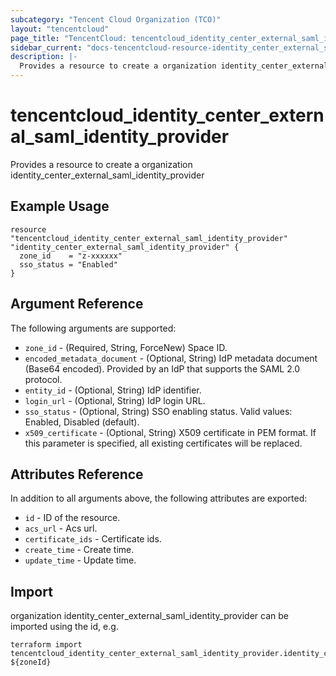 ```yaml
---
subcategory: "Tencent Cloud Organization (TCO)"
layout: "tencentcloud"
page_title: "TencentCloud: tencentcloud_identity_center_external_saml_identity_provider"
sidebar_current: "docs-tencentcloud-resource-identity_center_external_saml_identity_provider"
description: |-
  Provides a resource to create a organization identity_center_external_saml_identity_provider
---
```


# tencentcloud_identity_center_external_saml_identity_provider

Provides a resource to create a organization identity_center_external_saml_identity_provider

## Example Usage

```hcl
resource "tencentcloud_identity_center_external_saml_identity_provider" "identity_center_external_saml_identity_provider" {
  zone_id    = "z-xxxxxx"
  sso_status = "Enabled"
}
```

## Argument Reference

The following arguments are supported:

* `zone_id` - (Required, String, ForceNew) Space ID.
* `encoded_metadata_document` - (Optional, String) IdP metadata document (Base64 encoded). Provided by an IdP that supports the SAML 2.0 protocol.
* `entity_id` - (Optional, String) IdP identifier.
* `login_url` - (Optional, String) IdP login URL.
* `sso_status` - (Optional, String) SSO enabling status. Valid values: Enabled, Disabled (default).
* `x509_certificate` - (Optional, String) X509 certificate in PEM format. If this parameter is specified, all existing certificates will be replaced.

## Attributes Reference

In addition to all arguments above, the following attributes are exported:

* `id` - ID of the resource.
* `acs_url` - Acs url.
* `certificate_ids` - Certificate ids.
* `create_time` - Create time.
* `update_time` - Update time.



## Import

organization identity_center_external_saml_identity_provider can be imported using the id, e.g.

```
terraform import tencentcloud_identity_center_external_saml_identity_provider.identity_center_external_saml_identity_provider ${zoneId}
```

